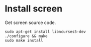 # Install screen
Get screen source code.

    sudo apt-get install libncurses5-dev
    ./configure && make
    sudo make install
